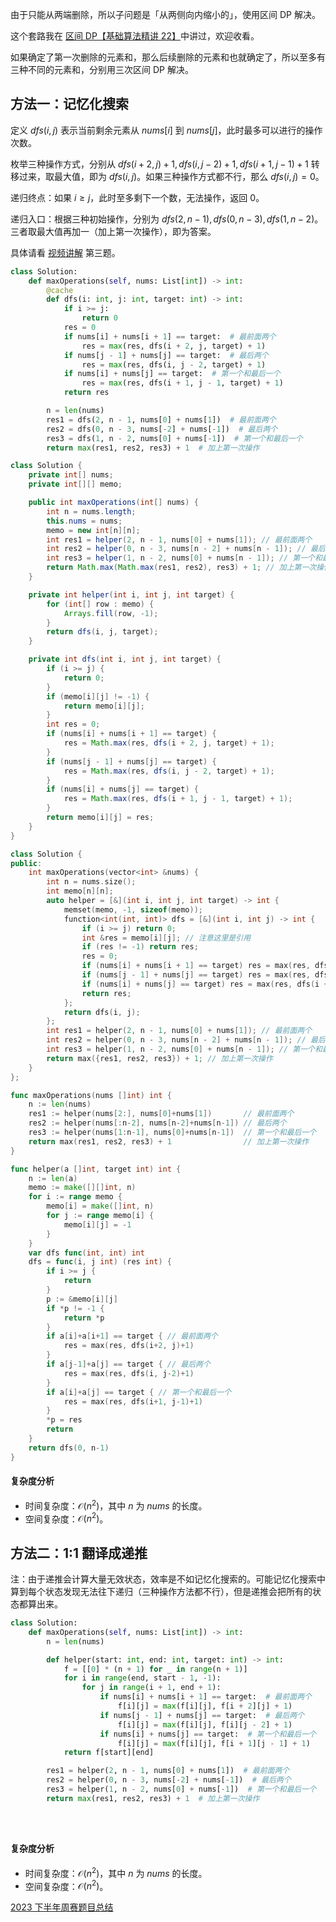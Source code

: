 由于只能从两端删除，所以子问题是「从两侧向内缩小的」，使用区间 DP 解决。

这个套路我在 [区间 DP【基础算法精讲 22】](https://www.bilibili.com/video/BV1Gs4y1E7EU/)中讲过，欢迎收看。

如果确定了第一次删除的元素和，那么后续删除的元素和也就确定了，所以至多有三种不同的元素和，分别用三次区间 DP 解决。

## 方法一：记忆化搜索

定义 $\textit{dfs}(i,j)$ 表示当前剩余元素从 $\textit{nums}[i]$ 到 $\textit{nums}[j]$，此时最多可以进行的操作次数。

枚举三种操作方式，分别从 $\textit{dfs}(i+2,j)+1, \textit{dfs}(i,j-2)+1, \textit{dfs}(i+1,j-1)+1$ 转移过来，取最大值，即为 $\textit{dfs}(i,j)$。如果三种操作方式都不行，那么 $\textit{dfs}(i,j)=0$。

递归终点：如果 $i\ge j$，此时至多剩下一个数，无法操作，返回 $0$。

递归入口：根据三种初始操作，分别为 $\textit{dfs}(2,n-1), \textit{dfs}(0,n-3), \textit{dfs}(1,n-2)$。三者取最大值再加一（加上第一次操作），即为答案。

具体请看 [视频讲解](https://www.bilibili.com/video/BV1Sm411U7cR/) 第三题。

```py [sol-Python3]
class Solution:
    def maxOperations(self, nums: List[int]) -> int:
        @cache
        def dfs(i: int, j: int, target: int) -> int:
            if i >= j:
                return 0
            res = 0
            if nums[i] + nums[i + 1] == target:  # 最前面两个
                res = max(res, dfs(i + 2, j, target) + 1)
            if nums[j - 1] + nums[j] == target:  # 最后两个
                res = max(res, dfs(i, j - 2, target) + 1)
            if nums[i] + nums[j] == target:  # 第一个和最后一个
                res = max(res, dfs(i + 1, j - 1, target) + 1)
            return res

        n = len(nums)
        res1 = dfs(2, n - 1, nums[0] + nums[1])  # 最前面两个
        res2 = dfs(0, n - 3, nums[-2] + nums[-1])  # 最后两个
        res3 = dfs(1, n - 2, nums[0] + nums[-1])  # 第一个和最后一个
        return max(res1, res2, res3) + 1  # 加上第一次操作
```

```java [sol-Java]
class Solution {
    private int[] nums;
    private int[][] memo;

    public int maxOperations(int[] nums) {
        int n = nums.length;
        this.nums = nums;
        memo = new int[n][n];
        int res1 = helper(2, n - 1, nums[0] + nums[1]); // 最前面两个
        int res2 = helper(0, n - 3, nums[n - 2] + nums[n - 1]); // 最后两个
        int res3 = helper(1, n - 2, nums[0] + nums[n - 1]); // 第一个和最后一个
        return Math.max(Math.max(res1, res2), res3) + 1; // 加上第一次操作
    }

    private int helper(int i, int j, int target) {
        for (int[] row : memo) {
            Arrays.fill(row, -1);
        }
        return dfs(i, j, target);
    }

    private int dfs(int i, int j, int target) {
        if (i >= j) {
            return 0;
        }
        if (memo[i][j] != -1) {
            return memo[i][j];
        }
        int res = 0;
        if (nums[i] + nums[i + 1] == target) {
            res = Math.max(res, dfs(i + 2, j, target) + 1);
        }
        if (nums[j - 1] + nums[j] == target) {
            res = Math.max(res, dfs(i, j - 2, target) + 1);
        }
        if (nums[i] + nums[j] == target) {
            res = Math.max(res, dfs(i + 1, j - 1, target) + 1);
        }
        return memo[i][j] = res;
    }
}
```

```cpp [sol-C++]
class Solution {
public:
    int maxOperations(vector<int> &nums) {
        int n = nums.size();
        int memo[n][n];
        auto helper = [&](int i, int j, int target) -> int {
            memset(memo, -1, sizeof(memo));
            function<int(int, int)> dfs = [&](int i, int j) -> int {
                if (i >= j) return 0;
                int &res = memo[i][j]; // 注意这里是引用
                if (res != -1) return res;
                res = 0;
                if (nums[i] + nums[i + 1] == target) res = max(res, dfs(i + 2, j) + 1);
                if (nums[j - 1] + nums[j] == target) res = max(res, dfs(i, j - 2) + 1);
                if (nums[i] + nums[j] == target) res = max(res, dfs(i + 1, j - 1) + 1);
                return res;
            };
            return dfs(i, j);
        };
        int res1 = helper(2, n - 1, nums[0] + nums[1]); // 最前面两个
        int res2 = helper(0, n - 3, nums[n - 2] + nums[n - 1]); // 最后两个
        int res3 = helper(1, n - 2, nums[0] + nums[n - 1]); // 第一个和最后一个
        return max({res1, res2, res3}) + 1; // 加上第一次操作
    }
};
```

```go [sol-Go]
func maxOperations(nums []int) int {
	n := len(nums)
	res1 := helper(nums[2:], nums[0]+nums[1])       // 最前面两个
	res2 := helper(nums[:n-2], nums[n-2]+nums[n-1]) // 最后两个
	res3 := helper(nums[1:n-1], nums[0]+nums[n-1])  // 第一个和最后一个
	return max(res1, res2, res3) + 1                // 加上第一次操作
}

func helper(a []int, target int) int {
	n := len(a)
	memo := make([][]int, n)
	for i := range memo {
		memo[i] = make([]int, n)
		for j := range memo[i] {
			memo[i][j] = -1
		}
	}
	var dfs func(int, int) int
	dfs = func(i, j int) (res int) {
		if i >= j {
			return
		}
		p := &memo[i][j]
		if *p != -1 {
			return *p
		}
		if a[i]+a[i+1] == target { // 最前面两个
			res = max(res, dfs(i+2, j)+1)
		}
		if a[j-1]+a[j] == target { // 最后两个
			res = max(res, dfs(i, j-2)+1)
		}
		if a[i]+a[j] == target { // 第一个和最后一个
			res = max(res, dfs(i+1, j-1)+1)
		}
		*p = res
		return
	}
	return dfs(0, n-1)
}
```

#### 复杂度分析

- 时间复杂度：$\mathcal{O}(n^2)$，其中 $n$ 为 $\textit{nums}$ 的长度。
- 空间复杂度：$\mathcal{O}(n^2)$。

## 方法二：1:1 翻译成递推

注：由于递推会计算大量无效状态，效率是不如记忆化搜索的。可能记忆化搜索中算到每个状态发现无法往下递归（三种操作方法都不行），但是递推会把所有的状态都算出来。

```py [sol-Python3]
class Solution:
    def maxOperations(self, nums: List[int]) -> int:
        n = len(nums)

        def helper(start: int, end: int, target: int) -> int:
            f = [[0] * (n + 1) for _ in range(n + 1)]
            for i in range(end, start - 1, -1):
                for j in range(i + 1, end + 1):
                    if nums[i] + nums[i + 1] == target:  # 最前面两个
                        f[i][j] = max(f[i][j], f[i + 2][j] + 1)
                    if nums[j - 1] + nums[j] == target:  # 最后两个
                        f[i][j] = max(f[i][j], f[i][j - 2] + 1)
                    if nums[i] + nums[j] == target:  # 第一个和最后一个
                        f[i][j] = max(f[i][j], f[i + 1][j - 1] + 1)
            return f[start][end]

        res1 = helper(2, n - 1, nums[0] + nums[1])  # 最前面两个
        res2 = helper(0, n - 3, nums[-2] + nums[-1])  # 最后两个
        res3 = helper(1, n - 2, nums[0] + nums[-1])  # 第一个和最后一个
        return max(res1, res2, res3) + 1  # 加上第一次操作
```

```java [sol-Java]

```

```cpp [sol-C++]

```

```go [sol-Go]

```

#### 复杂度分析

- 时间复杂度：$\mathcal{O}(n^2)$，其中 $n$ 为 $\textit{nums}$ 的长度。
- 空间复杂度：$\mathcal{O}(n^2)$。

[2023 下半年周赛题目总结](https://leetcode.cn/circle/discuss/lUu0KB/)
